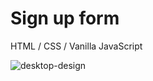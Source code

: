 # Sign up form

HTML / CSS / Vanilla JavaScript

![desktop-design](https://user-images.githubusercontent.com/72826720/125210712-3a939400-e2aa-11eb-965b-5bd6eb5ec899.jpg)
